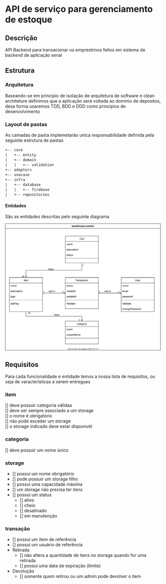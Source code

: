 # API de serviço para gerenciamento de estoque

## Descrição

API Backend para transacionar os emprestimos feitos em sistema de backend de aplicação senai

## Estrutura

### Arquitetura

Baseando-se em principio de isolação de arquitetura de software e clean architeture definimos que a aplicação será voltada ao dominio de depositos, desa forma usaremos TDD, BDD e DDD como principios de desenvolvimento

### Layout de pastas

As camadas de pasta implemetarão unica responsabilidade definida pela seguinte estrutura de pastas

```
+-- core
|   +-- entity
|   +-- domain
|   |   +-- validation
+-- adaptors
+-- usecase
+-- infra
|   +-- database
|   |   +-- firebase
|   +-- repositories
```

#### Entidades

São as entidades descritas pelo seguinte diagrama

<img src="./resources/class.svg" />

## Requisitos

Para cada funcionalidade e entidade temos a nossa lista de requisitos, ou seja de varacterísticas a serem entregues

### item

[] deve possuir categoria válidaa  
[] deve ser sempre associado a um storage  
[] o nome é obrigatório  
[] não pode exceder um storage  
[] o storage indicado deve estar disponivél

### categoria

[] deve possuir um nome único

### storage

- [] possui um nome obrigatório
- [] pode possuir um storage filho
- [] possui uma capacidade máxima
- [] um storage não precisa ter itens
- [] possui um status
  - [] ativo
  - [] cheio
  - [] desativado
  - [] em manutenção

### transação

- [] possui um item de referência
- [] possui um usuário de referẽncia
- Retirada
  - [] não altera a quantidade de itens no storage quando for uma retirada
  - [] possui uma data de expiração (limite)
- Devolução
  - [] somente quem retirou ou um admin pode devolver o item

